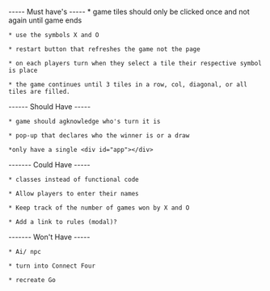 ----- Must have's -----
    * game tiles should only be clicked once and not again until game ends

    * use the symbols X and O

    * restart button that refreshes the game not the page

    * on each players turn when they select a tile their respective symbol is place

    * the game continues until 3 tiles in a row, col, diagonal, or all tiles are filled.


------ Should Have -----

    * game should agknowledge who's turn it is

    * pop-up that declares who the winner is or a draw

    *only have a single <div id="app"></div>

------- Could Have -----

    * classes instead of functional code

    * Allow players to enter their names

    * Keep track of the number of games won by X and O

    * Add a link to rules (modal)?

------- Won't Have -----
    
    * Ai/ npc

    * turn into Connect Four

    * recreate Go